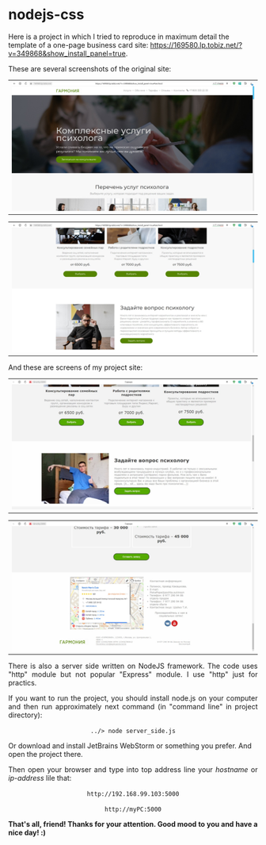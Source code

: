 <h1>nodejs-css</h1>
 <p>Here is a project in which I tried to reproduce in maximum detail the template of a one-page business card site: <a href="https://169580.lp.tobiz.net/?v=349868&show_install_panel=true">https://169580.lp.tobiz.net/?v=349868&show_install_panel=true</a>.</p>

<p align="justify">
 These are several screenshots of the original site:
</p>

<table><tr><td align="center">
 <img src="screen1.jpg">
</td></tr></table>

<table><tr><td align="center">
<img src="screen2.jpg">
</td></tr></table>

<p align="justify">
 And these are screens of my project site:
</p>

<table><tr><td align="center">
<img src="screen3.jpg">
</td></tr></table>

<table><tr><td align="center">
<img src="screen4.jpg">
</td></tr></table>

<p align="justify">
 There is also a server side written on NodeJS framework. The code uses "http" module but not popular "Express" module. I use "http" just for practics.
</p>

<p align="justify">
 If you want to run the project, you should install node.js on your computer and then run approximately next command (in "command line" in project directory):
 </p>
 <p align="center"><code>../> node server_side.js</code></p>


<p>
 Or download and install JetBrains WebStorm or something you prefer. And open the project there.
</p>

<p align="justify">
  Then open your browser and type into top address line your <i>hostname</i> or <i>ip-address</i> lile that:
</p>
  <p align="center"><code>http://192.168.99.103:5000</code></p>
  <p align="center"><code>http://myPC:5000</code></p>

<p align="justify">
 <b>That's all, friend! Thanks for your attention. Good mood to you and have a nice day! :)</b>
</p>
